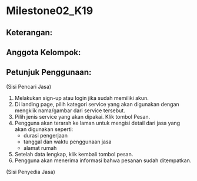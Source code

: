 # Milestone02_K19

## Keterangan:

## Anggota Kelompok:

## Petunjuk Penggunaan:

(Sisi Pencari Jasa)
1. Melakukan sign-up atau login jika sudah memiliki akun.
2. Di landing page, pilih kategori service yang akan digunakan dengan mengklik nama/gambar dari service tersebut.
3. Pilih jenis service yang akan dipakai. Klik tombol Pesan.
4. Pengguna akan terarah ke laman untuk mengisi detail dari jasa yang akan digunakan seperti:
    - durasi pengerjaan
    - tanggal dan waktu penggunaan jasa
    - alamat rumah
5. Setelah data lengkap, klik kembali tombol pesan.
6. Pengguna akan menerima informasi bahwa pesanan sudah ditempatkan. 

(Sisi Penyedia Jasa)